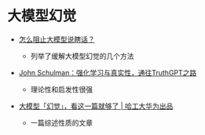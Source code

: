 

# 大模型幻觉

- [怎么阻止大模型说瞎话？](https://zhuanlan.zhihu.com/p/676530275)
  - 列举了缓解大模型幻觉的几个方法

- [John Schulman：强化学习与真实性，通往TruthGPT之路](https://juejin.cn/post/7229891752647950394)
  - 理论性和启发性很强

- [大模型「幻觉」，看这一篇就够了 | 哈工大华为出品](https://zhuanlan.zhihu.com/p/667478955)
  - 一篇综述性质的文章